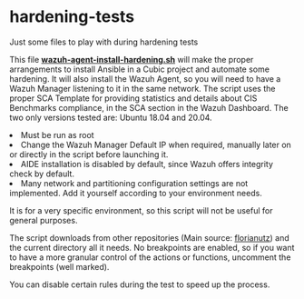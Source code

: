 # hardening-tests
Just some files to play with during hardening tests

This file <a href="https://github.com/segloser/hardening-tests/blob/main/wazuh-agent-install-hardening.sh">**wazuh-agent-install-hardening.sh**</a> will make the proper arrangements to install Ansible in a Cubic project and automate some hardening.
It will also install the Wazuh Agent, so you will need to have a Wazuh Manager listening to it in the same network.
The script uses the proper SCA Template for providing statistics and details about CIS Benchmarks compliance, in the SCA section in the Wazuh Dashboard.
The two only versions tested are: Ubuntu 18.04 and 20.04.

<li>Must be run as root</li>
<li>Change the Wazuh Manager Default IP when required, manually later on or directly in the script before launching it.</li>
<li>AIDE installation is disabled by default, since Wazuh offers integrity check by default.</li>  
<li>Many network and partitioning configuration settings are not implemented. Add it yourself according to your environment needs.</li>

It is for a very specific environment, so this script will not be useful for general purposes.

The script downloads from other repositories (Main source: <a href="https://github.com/florianutz/Ubuntu1804-CIS">florianutz</a>) and the current directory all it needs. No breakpoints are enabled, so if you want to have a more granular control of the actions or functions, uncomment the breakpoints (well marked).

You can disable certain rules during the test to speed up the process.
